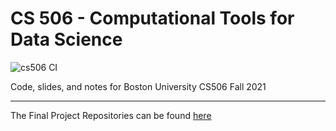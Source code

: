 # CS 506 - Computational Tools for Data Science

![cs506 CI](https://github.com/gallettilance/CS506-Fall2021/workflows/cs506%20CI/badge.svg)

Code, slides, and notes for Boston University CS506 Fall 2021

___

The Final Project Repositories can be found [here](https://github.com/orgs/BU-Spark/teams/cs506-fa21-galletti/repositories)